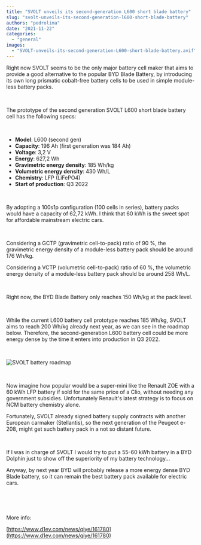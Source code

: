 ```yaml
---
title: "SVOLT unveils its second-generation L600 short blade battery"
slug: "svolt-unveils-its-second-generation-l600-short-blade-battery"
authors: "pedrolima"
date: "2021-11-22"
categories: 
  - "general"
images: 
  - "SVOLT-unveils-its-second-generation-L600-short-blade-battery.avif"
---
```


Right now SVOLT seems to be the only major battery cell maker that aims to provide a good alternative to the popular BYD Blade Battery, by introducing its own long prismatic cobalt-free battery cells to be used in simple module-less battery packs.

 

The prototype of the second generation SVOLT L600 short blade battery cell has the following specs:

 

- **Model**: L600 (second gen)
- **Capacity**: 196 Ah (first generation was 184 Ah)
- **Voltage**: 3,2 V
- **Energy**: 627,2 Wh
- **Gravimetric energy density**: 185 Wh/kg
- **Volumetric energy density**: 430 Wh/L
- **Chemistry**: LFP (LiFePO4)
- **Start of production**: Q3 2022

 

By adopting a 100s1p configuration (100 cells in series), battery packs would have a capacity of 62,72 kWh. I think that 60 kWh is the sweet spot for affordable mainstream electric cars.

 

Considering a GCTP (gravimetric cell-to-pack) ratio of 90 %, the gravimetric energy density of a module-less battery pack should be around 176 Wh/kg.

Considering a VCTP (volumetric cell-to-pack) ratio of 60 %, the volumetric energy density of a module-less battery pack should be around 258 Wh/L.

 

Right now, the BYD Blade Battery only reaches 150 Wh/kg at the pack level.

 

While the current L600 battery cell prototype reaches 185 Wh/kg, SVOLT aims to reach 200 Wh/kg already next year, as we can see in the roadmap below. Therefore, the second-generation L600 battery cell could be more energy dense by the time it enters into production in Q3 2022.

 

![SVOLT battery roadmap](images/SVOLT-battery-roadmap.avif)

 

Now imagine how popular would be a super-mini like the Renault ZOE with a 60 kWh LFP battery if sold for the same price of a Clio, without needing any government subsidies. Unfortunately Renault's latest strategy is to focus on NCM battery chemistry alone.

Fortunately, SVOLT already signed battery supply contracts with another European carmaker (Stellantis), so the next generation of the Peugeot e-208, might get such battery pack in a not so distant future.

 

If I was in charge of SVOLT I would try to put a 55-60 kWh battery in a BYD Dolphin just to show off the superiority of my battery technology...

Anyway, by next year BYD will probably release a more energy dense BYD Blade battery, so it can remain the best battery pack available for electric cars.

 

 

More info:

[https://www.d1ev.com/news/qiye/161780](https://www.d1ev.com/news/qiye/161780)
